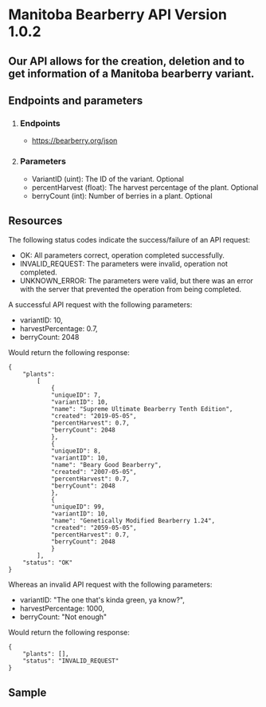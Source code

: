 
# Manitoba Bearberry API Version 1.0.2

## Our API allows for the creation, deletion and to get information of a Manitoba bearberry variant.

## Endpoints and parameters
1. ### Endpoints
   * https://bearberry.org/json

2. ### Parameters
    * VariantID (uint): The ID of the variant. Optional
    * percentHarvest (float): The harvest percentage of the plant. Optional
    * berryCount (int): Number of berries in a plant. Optional

## Resources

The following status codes indicate the success/failure of an API request:
* OK: All parameters correct, operation completed successfully.
* INVALID_REQUEST: The parameters were invalid, operation not completed.
* UNKNOWN_ERROR: The parameters were valid, but there was an error with the server that prevented the operation from being completed.

A successful API request with the following parameters:
* variantID: 10,
* harvestPercentage: 0.7,
* berryCount: 2048

Would return the following response:

```
{
    "plants": 
        [
            {
            "uniqueID": 7,
            "variantID": 10,
            "name": "Supreme Ultimate Bearberry Tenth Edition",
            "created": "2019-05-05",
            "percentHarvest": 0.7,
            "berryCount": 2048
            },
            {
            "uniqueID": 8,
            "variantID": 10,
            "name": "Beary Good Bearberry",
            "created": "2007-05-05",
            "percentHarvest": 0.7,
            "berryCount": 2048
            },
            {
            "uniqueID": 99,
            "variantID": 10,
            "name": "Genetically Modified Bearberry 1.24",
            "created": "2059-05-05",
            "percentHarvest": 0.7,
            "berryCount": 2048
            }
        ],
    "status": "OK"
}
```

Whereas an invalid API request with the following parameters:
* variantID: "The one that's kinda green, ya know?",
* harvestPercentage: 1000,
* berryCount: "Not enough"

Would return the following response:

```
{
    "plants": [],
    "status": "INVALID_REQUEST"
}
```

## Sample

